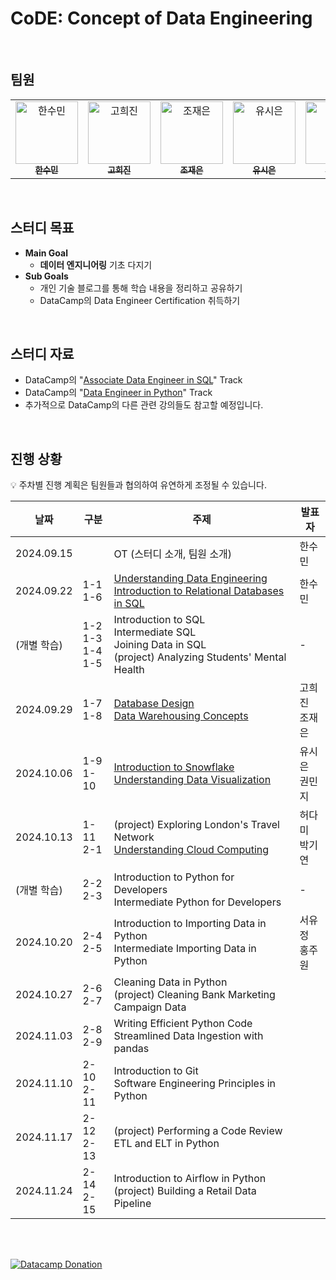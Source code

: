 # CoDE: Concept of Data Engineering

<br>

## 팀원

<table>
  <tbody>
    <tr>
      <td align="center" valign="top" width="14.28%">
        <a href="https://github.com/gxxdido">
          <img src="https://avatars.githubusercontent.com/u/166269628?v=4" width="100px;" alt="한수민"/><br />
          <sub><b>한수민</b></sub>
        </a>
      </td>
      <td align="center" valign="top" width="14.28%">
        <a href="https://github.com/heejin8273">
          <img src="https://avatars.githubusercontent.com/u/81977536?v=4" width="100px;" alt="고희진"/><br />
          <sub><b>고희진</b></sub>
        </a>
      </td>
      <td align="center" valign="top" width="14.28%">
        <a href="https://github.com/jojaegu2">
          <img src="https://avatars.githubusercontent.com/u/65579171?v=4" width="100px;" alt="조재은"/><br />
          <sub><b>조재은</b></sub>
        </a>
      </td>
      <td align="center" valign="top" width="14.28%">
        <a href="https://github.com/tomyrrh">
          <img src="https://avatars.githubusercontent.com/u/155514714?v=4" width="100px;" alt="유시은"/><br />
          <sub><b>유시은</b></sub>
        </a>
      </td>
      <td align="center" valign="top" width="14.28%">
        <a href="https://github.com/mindykwon">
          <img src="https://avatars.githubusercontent.com/u/20348346?v=4" width="100px;" alt="권민지"/><br />
          <sub><b>권민지</b></sub>
        </a>
      </td>
      <td align="center" valign="top" width="14.28%">
        <a href="https://github.com/mangodm-web">
          <img src="https://avatars.githubusercontent.com/u/123475341?v=4" width="100px;" alt="허다미"/><br />
          <sub><b>허다미</b></sub>
        </a>
      </td>
      <td align="center" valign="top" width="14.28%">
        <a href="https://github.com/itlatte">
          <img src="https://avatars.githubusercontent.com/u/26318863?v=4" width="100px;" alt="박기연"/><br />
          <sub><b>박기연</b></sub>
        </a>
      </td>
    </tr>
  </tbody>
</table>

<br>

## 스터디 목표

- **Main Goal**
    - **데이터 엔지니어링** 기초 다지기
- **Sub Goals**
    - 개인 기술 블로그를 통해 학습 내용을 정리하고 공유하기
    - DataCamp의 Data Engineer Certification 취득하기

<br>

## 스터디 자료
- DataCamp의 "[Associate Data Engineer in SQL](https://www.datacamp.com/tracks/associate-data-engineer-in-sql)" Track
- DataCamp의 "[Data Engineer in Python](https://www.datacamp.com/tracks/data-engineer-in-python)" Track
- 추가적으로 DataCamp의 다른 관련 강의들도 참고할 예정입니다.

<br>

## 진행 상황

💡 주차별 진행 계획은 팀원들과 협의하여 유연하게 조정될 수 있습니다.

| 날짜 | 구분 | 주제 | 발표자 |
| ----- | ---- | ----- | -------- | 
| 2024.09.15 |  | OT (스터디 소개, 팀원 소개) | 한수민 |
| 2024.09.22 | 1-1<br>1-6 | [Understanding Data Engineering](https://gxxdido.notion.site/1092a592d9ba80efb43febd750aa03dc)<br>[Introduction to Relational Databases in SQL](https://gxxdido.notion.site/007b53e9af104d8682176501ab267381) | 한수민 |
| (개별 학습) | 1-2<br>1-3<br>1-4<br>1-5 | Introduction to SQL<br>Intermediate SQL<br>Joining Data in SQL<br>(project) Analyzing Students' Mental Health | - | 
| 2024.09.29 | 1-7<br>1-8 | [Database Design](https://heejingo.tistory.com/86)<br>[Data Warehousing Concepts](https://stellar-cathedral-a02.notion.site/Data-Warehousing-Concepts-10fe2d0e19f780909b48fcace6b7cbf9) | 고희진<br>조재은 | 
| 2024.10.06 | 1-9<br>1-10 | [Introduction to Snowflake](https://tomyrrh.tistory.com/17)<br>[Understanding Data Visualization](https://mindykwon.notion.site/Understanding-Data-Visualization-11622d0d32c28059a511d75c660fb533) | 유시은<br>권민지 | 
| 2024.10.13 | 1-11<br>2-1 | (project) Exploring London's Travel Network<br>[Understanding Cloud Computing](https://kiyeon2u.tistory.com/4) | 허다미<br>박기연 | 
| (개별 학습) | 2-2<br>2-3 | Introduction to Python for Developers<br>Intermediate Python for Developers | - | 
| 2024.10.20 | 2-4<br>2-5 | Introduction to Importing Data in Python<br>Intermediate Importing Data in Python | 서유정<br>홍주원 | 
| 2024.10.27 | 2-6<br>2-7 | Cleaning Data in Python<br>(project) Cleaning Bank Marketing Campaign Data |  | 
| 2024.11.03 | 2-8<br>2-9 | Writing Efficient Python Code<br>Streamlined Data Ingestion with pandas |  | 
| 2024.11.10 | 2-10<br>2-11 | Introduction to Git<br>Software Engineering Principles in Python |  | 
| 2024.11.17 | 2-12<br>2-13 | (project) Performing a Code Review<br>ETL and ELT in Python |  | 
| 2024.11.24 | 2-14<br>2-15 | Introduction to Airflow in Python<br>(project) Building a Retail Data Pipeline|  | 

<br><br>

<a href="https://www.datacamp.com/donates">
    <img src="https://drive.google.com/uc?export=view&id=1owpmh47tX5ldtqU08LUkCIboeBlXfUbc" alt="Datacamp Donation">
</a>
